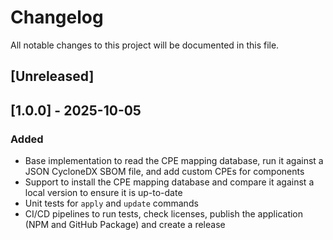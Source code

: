 # Changelog
All notable changes to this project will be documented in this file.

## [Unreleased]

## [1.0.0] - 2025-10-05

### Added
- Base implementation to read the CPE mapping database, run it against a JSON CycloneDX SBOM file, and add custom CPEs for components
- Support to install the CPE mapping database and compare it against a local version to ensure it is up-to-date
- Unit tests for `apply` and `update` commands
- CI/CD pipelines to run tests, check licenses, publish the application (NPM and GitHub Package) and create a release